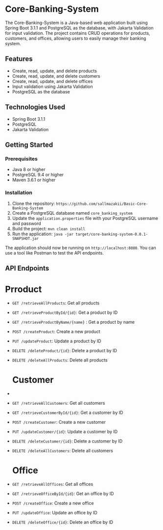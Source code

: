 # Core-Banking-System

The Core-Banking-System is a Java-based web application built using Spring Boot 3.1.1 and PostgreSQL as the database, with Jakarta Validation for input validation. The project contains CRUD operations for products, customers, and offices, allowing users to easily manage their banking system.

## Features
- Create, read, update, and delete products
- Create, read, update, and delete customers
- Create, read, update, and delete offices
- Input validation using Jakarta Validation
- PostgreSQL as the database

## Technologies Used
- Spring Boot 3.1.1
- PostgreSQL
- Jakarta Validation

## Getting Started

### Prerequisites
- Java 8 or higher
- PostgreSQL 9.4 or higher
- Maven 3.6.1 or higher

### Installation
1. Clone the repository: `https://github.com/sallmazakii/Basic-Core-Banking-System`
2. Create a PostgreSQL database named `core_banking_system`
3. Update the `application.properties` file with your PostgreSQL username and password
4. Build the project: `mvn clean install`
5. Run the application: `java -jar target/core-banking-system-0.0.1-SNAPSHOT.jar`

The application should now be running on `http://localhost:8080`. You can use a tool like Postman to test the API endpoints.

## API Endpoints
  # Prroduct
- `GET /retrieveAllProducts`: Get all products
- `GET /retrieveProductById/{id}`: Get a product by ID
- `GET /retrieveProductByName/{name}` : Get a product by name
- `POST /createProduct`: Create a new product
- `PUT /updateProduct`: Update a product by ID
- `DELETE /deleteProduct/{id}`: Delete a product by ID
- `DELETE /deleteAllProducts`: Delete all products

  # Customer
- 
- `GET /retrieveAllCustomers`: Get all customers
- `GET /retrieveCustomerById/{id}`: Get a customer by ID
- `POST /createCustomer`: Create a new customer
- `PUT /updateCustomer/{id}`: Update a customer by ID
- `DELETE /deleteCustomer/{id}`: Delete a customer by ID
- `DELETE /deleteAllCustomers`: Delete all customers

  # Office
  
- `GET /retrieveAllOffices`: Get all offices
- `GET /retrieveOfficeById/{id}`: Get an office by ID
- `POST /createOffice`: Create a new office
- `PUT /updateOffice`: Update an office by ID
- `DELETE /deleteOffice/{id}`: Delete an office by ID

